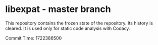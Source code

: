 # libexpat - master branch

This repository contains the frozen state of the repository.
Its history is cleared. It is used only for static code
analysis with Codacy.

Commit Time: 1722386500